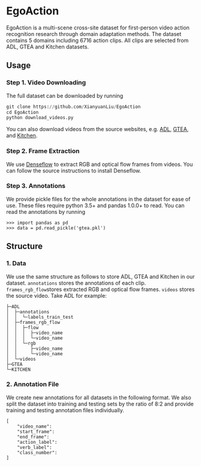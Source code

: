 # EgoAction
EgoAction is a multi-scene cross-site dataset for first-person video action recognition research through domain adaptation methods. The dataset contains 5 domains including 6716 action clips. All clips are selected from ADL, GTEA and Kitchen datasets.

## Usage

### Step 1. Video Downloading
The full dataset can be downloaded by running

```python
git clone https://github.com/XianyuanLiu/EgoAction
cd EgoAction
python download_videos.py
```

You can also download videos from the source websites, e.g. [ADL](https://www.csee.umbc.edu/~hpirsiav/papers/ADLdataset/), [GTEA](https://cbs.ic.gatech.edu/fpv/), and [Kitchen](http://kitchen.cs.cmu.edu/main.php).

### Step 2. Frame Extraction
We use [Denseflow](https://github.com/open-mmlab/denseflow) to extract RGB and optical flow frames from videos. You can follow the source instructions to install Denseflow.

### Step 3. Annotations
We provide pickle files for the whole annotations in the dataset for ease of use. These files require python 3.5+ and pandas 1.0.0+ to read.
You can read the annotations by running
```
>>> import pandas as pd
>>> data = pd.read_pickle('gtea.pkl')
```

## Structure
### 1. Data
We use the same structure as follows to store ADL, GTEA and Kitchen in our dataset. `annotations` stores the annotations of each clip. `frames_rgb_flow`stores extracted RGB and optical flow frames. `videos` stores the source video.
Take ADL for example:
```
├─ADL
│  ├─annotations
│  │  └─labels_train_test
│  ├─frames_rgb_flow
│  │  ├─flow
│  │  │  ├─video_name
│  │  │  └─video_name
│  │  └─rgb
│  │     ├─video_name
│  │     └─video_name
│  └─videos
├─GTEA
└─KITCHEN

```

### 2. Annotation File
We create new annotations for all datasets in the following format. We also split the dataset into training and testing sets by the ratio of 8:2 and provide training and testing annotation files individually.
```
[
    "video_name":
    "start_frame":
    "end_frame":
    "action_label":
    "verb_label":
    "class_number":
]
```

